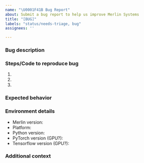 ```yaml
---
name: "\U0001F41B Bug Report"
about: Submit a bug report to help us improve Merlin Systems
title: "[BUG]"
labels: "status/needs-triage, bug"
assignees: ''

---
```


### Bug description
<!-- A clear and concise description of what the bug is. -->

### Steps/Code to reproduce bug
<!-- Follow this guide http://matthewrocklin.com/blog/work/2018/02/28/minimal-bug-reports to craft a minimal bug report. This helps us reproduce the issue you're having and resolve the issue more quickly. -->
1. 
2. 
3. 

### Expected behavior
<!-- A clear and concise description of what you expected to happen. -->

### Environment details
- Merlin version: 
- Platform:
- Python version:
- PyTorch version (GPU?):
- Tensorflow version (GPU?):

### Additional context
<!-- Add any other context about the problem here. -->

